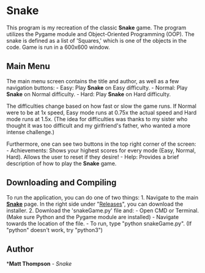 # Snake

This program is my recreation of the classic **Snake** game. The program utilizes the Pygame module and Object-Oriented Programming (OOP). The snake is defined as a list of 'Squares,' which is one of the objects in the code. Game is run in a 600x600 window.

## Main Menu
The main menu screen contains the title and author, as well as a few navigation buttons:
	- Easy: Play **Snake** on Easy difficulty.
	- Normal: Play **Snake** on Normal difficulty.
	- Hard: Play **Snake** on Hard difficulty.

The difficulties change based on how fast or slow the game runs. If Normal were to be at 1x speed, Easy mode runs at 0.75x the actual speed and Hard mode runs at 1.5x. (The idea for difficulties was thanks to my sister who thought it was too difficult and my girlfriend's father, who wanted a more intense challenge.)

Furthermore, one can see two buttons in the top right corner of the screen:
	- Achievements: Shows your highest scores for every mode (Easy, Normal, Hard). Allows the user to reset if they desire!
	- Help: Provides a brief description of how to play the **Snake** game.

## Downloading and Compiling

To run the application, you can do one of two things:
	1. Navigate to the main [**Snake**](https://github.com/thompmatt/Snake) page. In the right side under "[Releases](https://github.com/thompmatt/Snake/releases/tag/1.0)", you can download the installer.
	2. Download the 'snakeGame.py' file and:
	   	- Open CMD or Terminal. (Make sure Python and the Pygame module are installed)
		- Navigate towards the location of the file.
		- To run, type "python snakeGame.py". (If "python" doesn't work, try "python3")

## Author
***Matt Thompson** - *Snake*
